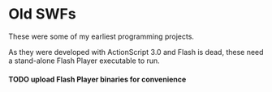 # Old SWFs

These were some of my earliest programming projects.

As they were developed with ActionScript 3.0 and Flash is dead, these need a stand-alone Flash Player executable to run.

#### TODO upload Flash Player binaries for convenience
